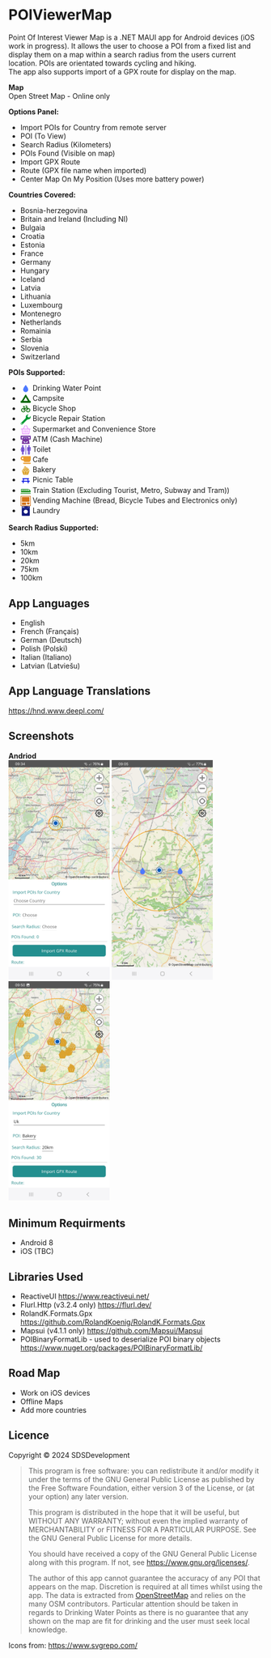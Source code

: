 # POIViewerMap  
Point Of Interest Viewer Map is a .NET MAUI app for Android devices (iOS work in progress). It allows the user to choose a POI from a fixed list and display them on a map within a search radius from the users current location. 
POIs are orientated towards cycling and hiking.  
The app also supports import of a GPX route for display on the map.  

**Map**  
Open Street Map - Online only  

**Options Panel:**  
* Import POIs for Country from remote server
* POI (To View)
* Search Radius (Kilometers)
* POIs Found (Visible on map)
* Import GPX Route
* Route (GPX file name when imported)
* Center Map On My Position (Uses more battery power)

 **Countries Covered:**
* Bosnia-herzegovina
* Britain and Ireland (Including NI)
* Bulgaia  
* Croatia
* Estonia  
* France
* Germany  
* Hungary  
* Iceland  
* Latvia  
* Lithuania  
* Luxembourg  
* Montenegro  
* Netherlands  
* Romainia  
* Serbia  
* Slovenia  
* Switzerland  

**POIs Supported:**   
* <img src="Resources/Images/waterlightblue.svg" align="center" width="20" height="20"/> Drinking Water Point  
* <img src="Resources/Images/campsite.svg" align="center" width="20"/> Campsite  
* <img src="Resources/Images/bicycle.svg" align="center" width="20"/> Bicycle Shop  
* <img src="Resources/Images/spanner.svg" align="center" width="20"/> Bicycle Repair Station  
* <img src="Resources/Images/shopping-basket.svg" align="center" width="20"/> Supermarket and Convenience Store  
* <img src="Resources/Images/atm.svg" align="center" width="20"/> ATM (Cash Machine)  
* <img src="Resources/Images/toilet.svg" align="center" width="20"/> Toilet  
* <img src="Resources/Images/coffee-cup.svg" align="center" width="20"/> Cafe  
* <img src="Resources/Images/cupcake.svg" align="center" width="20"/> Bakery  
* <img src="Resources/Images/picnic-table.svg" align="center" width="20"/> Picnic Table  
* <img src="Resources/Images/train.svg" align="center" width="20"/> Train Station (Excluding Tourist, Metro, Subway and Tram))  
* <img src="Resources/Images/vending-machine.svg" align="center" width="20"/> Vending Machine (Bread, Bicycle Tubes and Electronics only)
* <img src="Resources/Images/laundry.svg" align="center" width="20"/> Laundry  

**Search Radius Supported:**  
* 5km  
* 10km  
* 20km  
* 75km  
* 100km  
## App Languages 
* English
* French (Français)
* German (Deutsch)
* Polish (Polski)
* Italian (Italiano)
* Latvian (Latviešu)  
## App Language Translations
https://hnd.www.deepl.com/  

## Screenshots  
**Andriod**  
<img src="Screenshots/Android/OptionsPanel.jpg" width="200" />  <img src="Screenshots/Android/DrinkingWaterPoint.jpg" width="200" />  <img src="Screenshots/Android/BakeryWithOptionsPanel.jpg" width="200" />  

## Minimum Requirments  
* Android 8
* iOS (TBC)
## Libraries Used  
* ReactiveUI https://www.reactiveui.net/  
* Flurl.Http (v3.2.4 only)  https://flurl.dev/   
* RolandK.Formats.Gpx https://github.com/RolandKoenig/RolandK.Formats.Gpx  
* Mapsui (v4.1.1 only) https://github.com/Mapsui/Mapsui
* POIBinaryFormatLib - used to deserialize POI binary objects https://www.nuget.org/packages/POIBinaryFormatLib/
## Road Map  
* Work on iOS devices
* Offline Maps
* Add more countries

## Licence
Copyright © 2024 SDSDevelopment

> This program is free software: you can redistribute it and/or modify
> it under the terms of the GNU General Public License as published by
> the Free Software Foundation, either version 3 of the License, or
> (at your option) any later version.
> 
> This program is distributed in the hope that it will be useful,
> but WITHOUT ANY WARRANTY; without even the implied warranty of
> MERCHANTABILITY or FITNESS FOR A PARTICULAR PURPOSE.  See the
> GNU General Public License for more details.
> 
> You should have received a copy of the GNU General Public License
> along with this program.  If not, see <https://www.gnu.org/licenses/>.
> 
> The author of this app cannot guarantee the accuracy of any POI that appears on the map. Discretion is required at all times whilst using the app.
 The data is extracted from [OpenStreetMap](https://www.openstreetmap.org) and relies on the many OSM contributors. Particular attention should be taken in regards to Drinking Water Points as there is no guarantee that any shown on the map are fit for drinking and the user must seek local knowledge.

Icons from: https://www.svgrepo.com/
